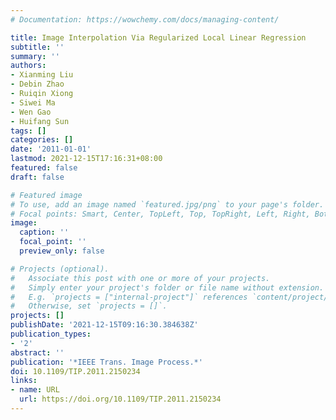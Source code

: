 ```yaml
---
# Documentation: https://wowchemy.com/docs/managing-content/

title: Image Interpolation Via Regularized Local Linear Regression
subtitle: ''
summary: ''
authors:
- Xianming Liu
- Debin Zhao
- Ruiqin Xiong
- Siwei Ma
- Wen Gao
- Huifang Sun
tags: []
categories: []
date: '2011-01-01'
lastmod: 2021-12-15T17:16:31+08:00
featured: false
draft: false

# Featured image
# To use, add an image named `featured.jpg/png` to your page's folder.
# Focal points: Smart, Center, TopLeft, Top, TopRight, Left, Right, BottomLeft, Bottom, BottomRight.
image:
  caption: ''
  focal_point: ''
  preview_only: false

# Projects (optional).
#   Associate this post with one or more of your projects.
#   Simply enter your project's folder or file name without extension.
#   E.g. `projects = ["internal-project"]` references `content/project/deep-learning/index.md`.
#   Otherwise, set `projects = []`.
projects: []
publishDate: '2021-12-15T09:16:30.384638Z'
publication_types:
- '2'
abstract: ''
publication: '*IEEE Trans. Image Process.*'
doi: 10.1109/TIP.2011.2150234
links:
- name: URL
  url: https://doi.org/10.1109/TIP.2011.2150234
---
```

